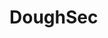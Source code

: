 # DoughSec
<!-- Hello! My name is Addison Doseck and am a semi-fresh software developer. I currently know the languages of Java, Matlab, and a little bit of Javascript.-->